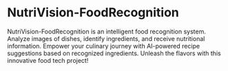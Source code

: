 # NutriVision-FoodRecognition
NutriVision-FoodRecognition is an intelligent food recognition system. Analyze images of dishes, identify ingredients, and receive nutritional information. Empower your culinary journey with AI-powered recipe suggestions based on recognized ingredients. Unleash the flavors with this innovative food tech project!
